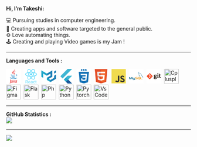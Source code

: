  <b>Hi, I’m Takeshi:</b>
 
 :computer: Pursuing studies in computer engineering.</br>
 :busts_in_silhouette: Creating apps and software targeted to the general public.</br>
 :gear: Love automating things.</br>
 :joystick: Creating and playing Video games is my Jam !</br>

<hr>

<b>Languages and Tools :</b>
<div>
  <img src="https://github.com/devicons/devicon/blob/master/icons/java/java-original-wordmark.svg" title="Java" alt="Java" width="40" height="40"/>&nbsp;
  <img src="https://github.com/devicons/devicon/blob/master/icons/react/react-original-wordmark.svg" title="React" alt="React" width="40" height="40"/>&nbsp;
  <img src="https://github.com/devicons/devicon/blob/master/icons/materialui/materialui-original.svg" title="Material UI" alt="Material UI" width="40" height="40"/>&nbsp;
  <img src="https://github.com/devicons/devicon/blob/master/icons/flutter/flutter-original.svg" title="Flutter" alt="Flutter" width="40" height="40"/>&nbsp;
  <img src="https://github.com/devicons/devicon/blob/master/icons/css3/css3-plain-wordmark.svg"  title="CSS3" alt="CSS" width="40" height="40"/>&nbsp;
  <img src="https://github.com/devicons/devicon/blob/master/icons/html5/html5-original.svg" title="HTML5" alt="HTML" width="40" height="40"/>&nbsp;
  <img src="https://github.com/devicons/devicon/blob/master/icons/javascript/javascript-original.svg" title="JavaScript" alt="JavaScript" width="40" height="40"/>&nbsp;
  <img src="https://github.com/devicons/devicon/blob/master/icons/mysql/mysql-original-wordmark.svg" title="MySQL"  alt="MySQL" width="40" height="40"/>&nbsp;
  <img src="https://github.com/devicons/devicon/blob/master/icons/git/git-original-wordmark.svg" title="Git" **alt="Git" width="40" height="40"/>&nbsp;
  <img src="https://cdn.jsdelivr.net/gh/devicons/devicon/icons/cplusplus/cplusplus-original.svg" title="Cplusplus" **alt="C++" width="40" height="40"/>&nbsp;
  <img src="https://cdn.jsdelivr.net/gh/devicons/devicon/icons/figma/figma-original.svg" title="Figma" **alt="Figma" width="40" height="40"/>&nbsp;
  <img src="https://cdn.jsdelivr.net/gh/devicons/devicon/icons/flask/flask-original.svg" title="Flask" **alt="Flask" width="40" height="40"/>&nbsp;
  <img src="https://cdn.jsdelivr.net/gh/devicons/devicon/icons/php/php-original.svg" title="Php" **alt="Php" width="40" height="40"/>&nbsp;
  <img src="https://cdn.jsdelivr.net/gh/devicons/devicon/icons/python/python-original.svg" title="Python" **alt="Python" width="40" height="40"/>&nbsp;
  <img src="https://cdn.jsdelivr.net/gh/devicons/devicon/icons/pytorch/pytorch-original.svg" title="Pytorch" **alt="Pytorch" width="40" height="40"/>&nbsp;
  <img src="https://cdn.jsdelivr.net/gh/devicons/devicon/icons/vscode/vscode-original.svg" title="VsCode" **alt="VsCode" width="40" height="40"/>
</div>

<hr>

<b> GitHub Statistics : </b>
</br>
<img src="https://github-readme-streak-stats.herokuapp.com/?user=Takeshi-Caw&theme=blueberry_duo">
</br>

<hr>

<img src="https://github-readme-stats.vercel.app/api/top-langs/?username=Takeshi-Caw&layout=compact&theme=blueberry">
</br>

